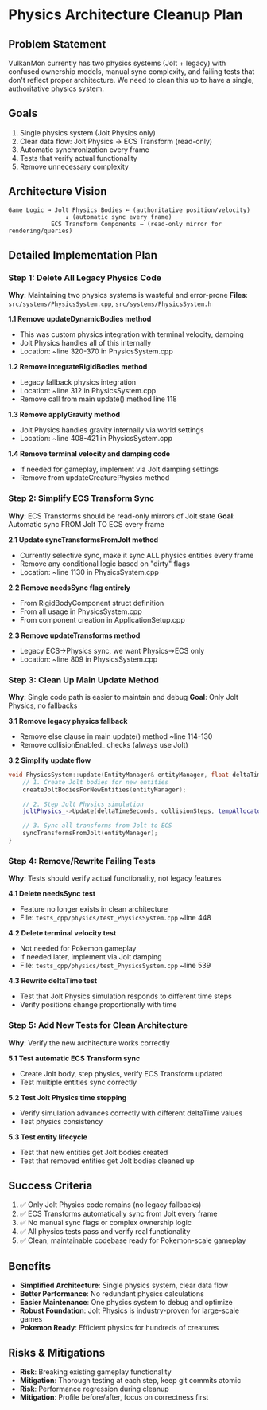 # Physics Architecture Cleanup Plan

## Problem Statement
VulkanMon currently has two physics systems (Jolt + legacy) with confused ownership models, manual sync complexity, and failing tests that don't reflect proper architecture. We need to clean this up to have a single, authoritative physics system.

## Goals
1. Single physics system (Jolt Physics only)
2. Clear data flow: Jolt Physics → ECS Transform (read-only)
3. Automatic synchronization every frame
4. Tests that verify actual functionality
5. Remove unnecessary complexity

## Architecture Vision
```
Game Logic → Jolt Physics Bodies ← (authoritative position/velocity)
                ↓ (automatic sync every frame)
            ECS Transform Components ← (read-only mirror for rendering/queries)
```

## Detailed Implementation Plan

### Step 1: Delete All Legacy Physics Code
**Why**: Maintaining two physics systems is wasteful and error-prone
**Files**: `src/systems/PhysicsSystem.cpp`, `src/systems/PhysicsSystem.h`

**1.1 Remove updateDynamicBodies method**
- This was custom physics integration with terminal velocity, damping
- Jolt Physics handles all of this internally
- Location: ~line 320-370 in PhysicsSystem.cpp

**1.2 Remove integrateRigidBodies method**
- Legacy fallback physics integration
- Location: ~line 312 in PhysicsSystem.cpp
- Remove call from main update() method line 118

**1.3 Remove applyGravity method**
- Jolt Physics handles gravity internally via world settings
- Location: ~line 408-421 in PhysicsSystem.cpp

**1.4 Remove terminal velocity and damping code**
- If needed for gameplay, implement via Jolt damping settings
- Remove from updateCreaturePhysics method

### Step 2: Simplify ECS Transform Sync
**Why**: ECS Transforms should be read-only mirrors of Jolt state
**Goal**: Automatic sync FROM Jolt TO ECS every frame

**2.1 Update syncTransformsFromJolt method**
- Currently selective sync, make it sync ALL physics entities every frame
- Remove any conditional logic based on "dirty" flags
- Location: ~line 1130 in PhysicsSystem.cpp

**2.2 Remove needsSync flag entirely**
- From RigidBodyComponent struct definition
- From all usage in PhysicsSystem.cpp
- From component creation in ApplicationSetup.cpp

**2.3 Remove updateTransforms method**
- Legacy ECS→Physics sync, we want Physics→ECS only
- Location: ~line 809 in PhysicsSystem.cpp

### Step 3: Clean Up Main Update Method
**Why**: Single code path is easier to maintain and debug
**Goal**: Only Jolt Physics, no fallbacks

**3.1 Remove legacy physics fallback**
- Remove else clause in main update() method ~line 114-130
- Remove collisionEnabled_ checks (always use Jolt)

**3.2 Simplify update flow**
```cpp
void PhysicsSystem::update(EntityManager& entityManager, float deltaTime) {
    // 1. Create Jolt bodies for new entities
    createJoltBodiesForNewEntities(entityManager);

    // 2. Step Jolt Physics simulation
    joltPhysics_->Update(deltaTimeSeconds, collisionSteps, tempAllocator_, jobSystem_);

    // 3. Sync all transforms from Jolt to ECS
    syncTransformsFromJolt(entityManager);
}
```

### Step 4: Remove/Rewrite Failing Tests
**Why**: Tests should verify actual functionality, not legacy features

**4.1 Delete needsSync test**
- Feature no longer exists in clean architecture
- File: `tests_cpp/physics/test_PhysicsSystem.cpp` ~line 448

**4.2 Delete terminal velocity test**
- Not needed for Pokemon gameplay
- If needed later, implement via Jolt damping
- File: `tests_cpp/physics/test_PhysicsSystem.cpp` ~line 539

**4.3 Rewrite deltaTime test**
- Test that Jolt Physics simulation responds to different time steps
- Verify positions change proportionally with time

### Step 5: Add New Tests for Clean Architecture
**Why**: Verify the new architecture works correctly

**5.1 Test automatic ECS Transform sync**
- Create Jolt body, step physics, verify ECS Transform updated
- Test multiple entities sync correctly

**5.2 Test Jolt Physics time stepping**
- Verify simulation advances correctly with different deltaTime values
- Test physics consistency

**5.3 Test entity lifecycle**
- Test that new entities get Jolt bodies created
- Test that removed entities get Jolt bodies cleaned up

## Success Criteria
1. ✅ Only Jolt Physics code remains (no legacy fallbacks)
2. ✅ ECS Transforms automatically sync from Jolt every frame
3. ✅ No manual sync flags or complex ownership logic
4. ✅ All physics tests pass and verify real functionality
5. ✅ Clean, maintainable codebase ready for Pokemon-scale gameplay

## Benefits
- **Simplified Architecture**: Single physics system, clear data flow
- **Better Performance**: No redundant physics calculations
- **Easier Maintenance**: One physics system to debug and optimize
- **Robust Foundation**: Jolt Physics is industry-proven for large-scale games
- **Pokemon Ready**: Efficient physics for hundreds of creatures

## Risks & Mitigations
- **Risk**: Breaking existing gameplay functionality
- **Mitigation**: Thorough testing at each step, keep git commits atomic
- **Risk**: Performance regression during cleanup
- **Mitigation**: Profile before/after, focus on correctness first